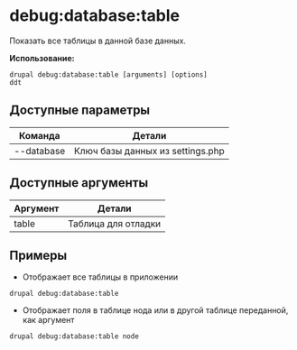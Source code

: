 # debug:database:table
Показать все таблицы в данной базе данных.

**Использование:**
```
drupal debug:database:table [arguments] [options]
ddt
```

## Доступные параметры
Команда | Детали
-------|-------------
--database | Ключ базы данных из settings.php

## Доступные аргументы
Аргумент | Детали
---------|-------------
table | Таблица для отладки

## Примеры
* Отображает все таблицы в приложении
```
drupal debug:database:table
```
* Отображает поля в таблице нода или в другой таблице переданной, как аргумент
```
drupal debug:database:table node
```

